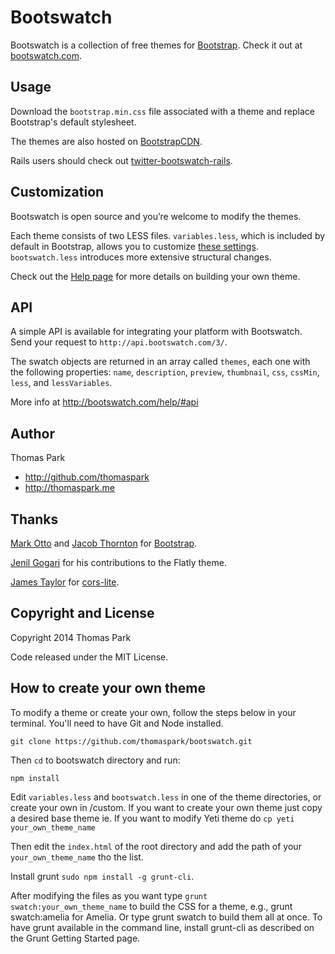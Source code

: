 Bootswatch
==========

Bootswatch is a collection of free themes for [Bootstrap](http://getbootstrap.com/). Check it out at [bootswatch.com](http://bootswatch.com).

Usage
-----
Download the `bootstrap.min.css` file associated with a theme and replace Bootstrap's default stylesheet.

The themes are also hosted on [BootstrapCDN](http://www.bootstrapcdn.com/).

Rails users should check out [twitter-bootswatch-rails](https://github.com/scottvrosenthal/twitter-bootswatch-rails).


Customization
------
Bootswatch is open source and you’re welcome to modify the themes.

Each theme consists of two LESS files. `variables.less`, which is included by default in Bootstrap, allows you to customize [these settings](http://getbootstrap.com/customize/#less-variables). `bootswatch.less` introduces more extensive structural changes.

Check out the [Help page](http://bootswatch.com/help/) for more details on building your own theme.

API
-----

A simple API is available for integrating your platform with Bootswatch. Send your request to `http://api.bootswatch.com/3/`.

The swatch objects are returned in an array called `themes`, each one with the following properties:  `name`, `description`, `preview`, `thumbnail`, `css`, `cssMin`, `less`, and `lessVariables`.

More info at http://bootswatch.com/help/#api

Author
------
Thomas Park

+ http://github.com/thomaspark
+ http://thomaspark.me

Thanks
------
[Mark Otto](http://github.com/markdotto) and [Jacob Thornton](http://github.com/fat) for [Bootstrap](https://github.com/twitter/bootstrap).

[Jenil Gogari](http://www.jgog.in/) for his contributions to the Flatly theme.

[James Taylor](http://github.com/jostylr) for [cors-lite](https://github.com/jostylr/cors-lite).


Copyright and License
----
Copyright 2014 Thomas Park

Code released under the MIT License.

How to create your own theme
----
To modify a theme or create your own, follow the steps below in your terminal. You'll need to have Git and Node installed.

`git clone https://github.com/thomaspark/bootswatch.git`
 
Then `cd` to bootswatch directory and run: 

`npm install`

Edit `variables.less` and `bootswatch.less` in one of the theme directories, or create your own in /custom.
If you want to create your own theme just copy a desired base theme ie. If you want to modify Yeti theme do `cp yeti your_own_theme_name`

Then edit the `index.html` of the root directory and add the path of your `your_own_theme_name` tho the list.

Install grunt `sudo npm install -g grunt-cli`.

After modifying the files as you want type `grunt swatch:your_own_theme_name` to build the CSS for a theme, e.g., grunt swatch:amelia for Amelia. Or type grunt swatch to build them all at once. To have grunt available in the command line, install grunt-cli as described on the Grunt Getting Started page.

